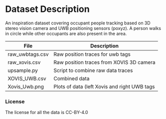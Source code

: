 # Dataset Description

An inspiration dataset covering occupant people tracking based on 3D stereo vision camera and UWB positioning sensors (poxyz). A person walks in circle while other occupants are also present in the area.


| File              | Description |
|---|---|
|raw_uwbtags.csv       | Raw position traces for uwb tags |
|raw_xovis.csv     | Raw position traces from XOVIS 3D camera |
|upsample.py 	| Script to combine raw data traces |
|XOVIS_UWB.csv | Combined data |
|Xovis_Uwb.png    | Plots of data (left Xovis and right UWB tags |

### License
The license for all the data is CC-BY-4.0
